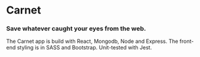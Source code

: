 # Carnet
### Save whatever caught your eyes from the web.
The Carnet app is build with React, Mongodb, Node and Express.
The front-end styling is in SASS and Bootstrap.
Unit-tested with Jest.
